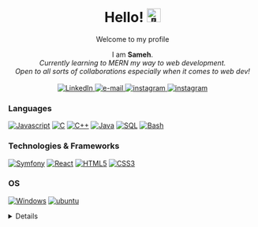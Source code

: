<h1 align="center">Hello! <img src="https://github.com/wervlad/wervlad/assets/24524555/766d336d-b87d-44ba-807c-c51de2bc6b4d" width="28px" alt="👋"></h1>
<p align="center">
  Welcome to my profile</p>
 <p align="center"><span>I am <b>Sameh</b></span>.<br>
 <i>
   Currently learning to MERN my way to web development.<br>
   Open to all sorts of collaborations especially when it comes to web dev!<br><br>
 </i>
   <a href="https://www.linkedin.com/in/sameh-ben-amor-0a3846281/">
        <img src="https://img.shields.io/badge/LinkedIn-blue?style=flat-square&logo=linkedin" alt="LinkedIn">
    </a>
  <a href="mailto:sameh.benamor@esprit.tn">
        <img src="https://img.shields.io/badge/Email-blue?style=flat-square&logo=gmail&logoColor=white" alt="e-mail">
    </a>
   <a href="https://www.instagram.com/nocturnalmelophile/">
        <img src="https://img.shields.io/badge/Instagram-red?style=flat-square&logo=instagram&logoColor=white" alt="instagram">
    </a>
    <a href="https://soundcloud.com/blueanddizzy">
        <img src="https://img.shields.io/badge/Soundcloud-orange?style=flat-square&logo=Soundcloud&logoColor=white" alt="instagram">
    </a>
 </p> 
 
### Languages
[![Javascript](https://img.shields.io/badge/javascript-black?style=for-the-badge&logo=javascipt)](https://github.com/samehbenamor)
[![C](https://img.shields.io/badge/c-black?style=for-the-badge&logo=c)](https://github.com/samehbenamor)
[![C++](https://img.shields.io/badge/c++-black?style=for-the-badge&logo=cplusplus)](https://github.com/samehbenamor)
[![Java](https://img.shields.io/badge/java-black?style=for-the-badge&logo=openjdk)](https://github.com/samehbenamor)
[![SQL](https://img.shields.io/badge/sql-black?style=for-the-badge&logo=mysql)](https://github.com/samehbenamor)
[![Bash](https://img.shields.io/badge/bash-black?style=for-the-badge&logo=gnu-bash&logoColor=white)](https://github.com/samehbenamor)

### Technologies & Frameworks
[![Symfony](https://img.shields.io/badge/symfony-black?style=for-the-badge&logo=symfony)](https://github.com/samehbenamor)
[![React](https://img.shields.io/badge/react-black?style=for-the-badge&logo=react)](https://github.com/samehbenamor)
[![HTML5](https://img.shields.io/badge/html5-black?style=for-the-badge&logo=html5)](https://github.com/samehbenamor)
[![CSS3](https://img.shields.io/badge/css3-black?style=for-the-badge&logo=css3)](https://github.com/samehbenamor)

### OS
[![Windows](https://img.shields.io/badge/windows-black?style=for-the-badge&logo=windows)](https://github.com/samehbenamor)
[![ubuntu](https://img.shields.io/badge/ubuntu-black?style=for-the-badge&logo=ubuntu)](https://github.com/samehbenamor)


<details>
<p align="center">
  <a href="https://github.com/samehbenamor">
    <img src="http://github-profile-summary-cards.vercel.app/api/cards/profile-details?username=samehbenamor&theme=transparent" />
  </a>
  <a href="https://github.com/samehbenamor">
    <img src="https://github-readme-streak-stats.herokuapp.com/?user=samehbenamor&hide_border=true&card_width=338&theme=transparent" />
  </a>
  <a href="https://github.com/samehbenamor">
    <img src="http://github-profile-summary-cards.vercel.app/api/cards/stats?username=samehbenamor&theme=transparent" />
  </a>
  
</p>
</details>



